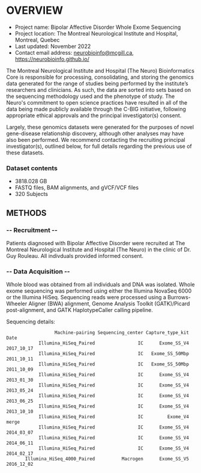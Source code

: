 # OVERVIEW

- Project name: Bipolar Affective Disorder Whole Exome Sequencing
- Project location: The Montreal Neurological Institute and Hospital, Montreal, Quebec
- Last updated: November 2022
- Contact email address: neurobioinfo@mcgill.ca, https://neurobioinfo.github.io/
  
The Montreal Neurological Institute and Hospital (The Neuro) Bioinformatics Core is responsible for processing, consolidating, and storing the genomics data generated for the range of studies being performed by the institute’s researchers and clinicians. As such, the data are sorted into sets based on the sequencing methodology used and the phenotype of study. The Neuro's commitment to open science practices have resulted in all of the data being made publicly available through the C-BIG initiative, following appropriate ethical approvals and the principal investigator(s) consent.

Largely, these genomics datasets were generated for the purposes of novel gene-disease relationship discovery, although other analyses may have also been performed. We recommend contacting the recruiting principal investigator(s), outlined below, for full details regarding the previous use of these datasets.

### Dataset contents
- 3818.028 GB
- FASTQ files, BAM alignments, and gVCF/VCF files
- 320 Subjects

## METHODS

### -- Recruitment --
Patients diagnosed with Bipolar Affective Disorder were recruited at The Montreal Neurological Institute and Hospital (The Neuro) in the clinic of Dr. Guy Rouleau. All indivduals provided informed consent.

### -- Data Acquisition --
Whole blood was obtained from all individuals and DNA was isolated. Whole exome sequencing was performed using either the Illumina NovaSeq 6000 or the Illumina HiSeq. Sequencing reads were processed using a Burrows-Wheeler Aligner (BWA) alignment, Genome Analysis Toolkit (GATK)/Picard post-alignment, and GATK HaplotypeCaller calling pipeline.

Sequencing details: 
 
                      Machine-pairing Sequencing_center Capture_type_kit       Date
                Illumina_HiSeq_Paired                IC      Exome_SS_V4 2017_10_17
                Illumina_HiSeq_Paired                IC   Exome_SS_50Mbp 2011_10_11
                Illumina_HiSeq_Paired                IC   Exome_SS_50Mbp 2011_10_09
                Illumina_HiSeq_Paired                IC      Exome_SS_V4 2013_01_30
                Illumina_HiSeq_Paired                IC      Exome_SS_V4 2013_05_24
                Illumina_HiSeq_Paired                IC      Exome_SS_V4 2013_06_25
                Illumina_HiSeq_Paired                IC      Exome_SS_V4 2013_10_10
                Illumina_HiSeq_Paired                IC         Exome_V4      merge
                Illumina_HiSeq_Paired                IC      Exome_SS_V4 2014_03_07
                Illumina_HiSeq_Paired                IC      Exome_SS_V4 2014_06_11
                Illumina_HiSeq_Paired                IC      Exome_SS_V4 2014_02_17
           Illumina_HiSeq_4000_Paired          Macrogen      Exome_SS_V5 2016_12_02
